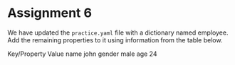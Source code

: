 # Assignment 6

We have updated the `practice.yaml` file with a dictionary named employee. Add the remaining properties to it using information from the table below.

Key/Property Value
name john
gender male
age 24
